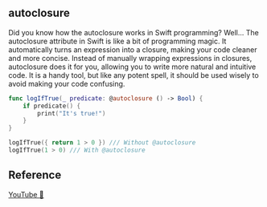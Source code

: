 ## autoclosure

Did you know how the autoclosure works in Swift programming? Well... The autoclosure attribute in Swift is like a bit of programming magic. It automatically turns an expression into a closure, making your code cleaner and more concise. Instead of manually wrapping expressions in closures, autoclosure does it for you, allowing you to write more natural and intuitive code. It is a handy tool, but like any potent spell, it should be used wisely to avoid making your code confusing.

```swift
func logIfTrue(_ predicate: @autoclosure () -> Bool) {
    if predicate() {
        print("It's true!")
    }
}

logIfTrue({ return 1 > 0 }) /// Without @autoclosure
logIfTrue(1 > 0) /// With @autoclosure
```

## Reference

[YouTube 👀](https://youtube.com/shorts/PNPqUnhc3xQ?feature=share)